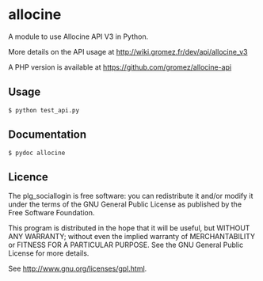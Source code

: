 allocine
============

A module to use Allocine API V3 in Python.

More details on the API usage at http://wiki.gromez.fr/dev/api/allocine_v3

A PHP version is available at https://github.com/gromez/allocine-api


Usage
-------

    $ python test_api.py

Documentation
-------

    $ pydoc allocine

Licence
-------
The plg_sociallogin is free software:  you can redistribute it
and/or  modify  it under  the  terms  of the  GNU  General  Public License  as
published by the Free Software Foundation.

This program  is distributed in the hope  that it will be  useful, but WITHOUT
ANY WARRANTY; without even the  implied warranty of MERCHANTABILITY or FITNESS
FOR A PARTICULAR PURPOSE. See the GNU General Public License for more details.

See <http://www.gnu.org/licenses/gpl.html>.

